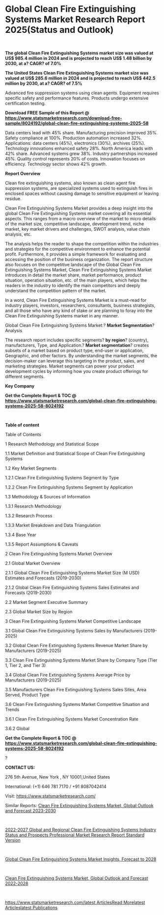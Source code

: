 <h1>Global Clean Fire Extinguishing Systems Market Research Report 2025(Status and Outlook)</h1><br/><p><strong>The global Clean Fire Extinguishing Systems market size was valued at US$ 985.4 million in 2024 and is projected to reach US$ 1.48 billion by 2030, at a? <strong>CAGR</strong>? of 7.0%</strong></p>
 
 
 
 <p><strong>The United States Clean Fire Extinguishing Systems market size was valued at US$ 285.6 million in 2024 and is projected to reach US$ 442.5 million by 2030, at a? <strong>CAGR</strong>? of 7.5%</strong></p>
 
 
 
 <p>Advanced fire suppression systems using clean agents. Equipment requires specific safety and performance features. Products undergo extensive certification testing.</p>
 
 
 
 <p><strong>Download FREE Sample of this Report @ <a href="https://www.statsmarketresearch.com/download-free-sample/8024192/global-clean-fire-extinguishing-systems-2025-58">https://www.statsmarketresearch.com/download-free-sample/8024192/global-clean-fire-extinguishing-systems-2025-58</a></strong></p>
 
 
 
 <p>Data centers lead with 45% share. Manufacturing precision improved 35%. Safety compliance at 100%. Production automation increased 32%. Applications: data centers (45%), electronics (30%), archives (25%). Technology innovations enhanced safety 28%. North America leads with 42% share. Advanced systems grew 38%. Industry partnerships increased 45%. Quality control represents 20% of costs. Innovation focuses on efficiency. Technology sector shows 42% growth.</p>
 
 
 
 <p><strong>Report Overview</strong></p>
 
 
 
 <p>Clean fire extinguishing systems, also known as clean agent fire suppression systems, are specialized systems used to extinguish fires in enclosed spaces without causing damage to sensitive equipment or leaving residue.</p>
 
 
 
 <p>Clean Fire Extinguishing Systems Market provides a deep insight into the global Clean Fire Extinguishing Systems market covering all its essential aspects. This ranges from a macro overview of the market to micro details of the market size, competitive landscape, development trend, niche market, key market drivers and challenges, SWOT analysis, value chain analysis, etc.</p>
 
 
 
 <p>The analysis helps the reader to shape the competition within the industries and strategies for the competitive environment to enhance the potential profit. Furthermore, it provides a simple framework for evaluating and accessing the position of the business organization. The report structure also focuses on the competitive landscape of the Global Clean Fire Extinguishing Systems Market, Clean Fire Extinguishing Systems Market introduces in detail the market share, market performance, product situation, operation situation, etc. of the main players, which helps the readers in the industry to identify the main competitors and deeply understand the competition pattern of the market.</p>
 
 
 
 <p>In a word, Clean Fire Extinguishing Systems Market is a must-read for industry players, investors, researchers, consultants, business strategists, and all those who have any kind of stake or are planning to foray into the Clean Fire Extinguishing Systems market in any manner.</p>
 
 
 
 <p>Global Clean Fire Extinguishing Systems Market:? <strong>Market Segmentation</strong>? Analysis</p>
 
 
 
 <p>The research report includes specific segments? <strong>by region</strong>? (country), manufacturers, Type, and Application.? <strong>Market segmentation</strong>? creates subsets of a market based on product type, end-user or application, Geographic, and other factors. By understanding the market segments, the decision-maker can leverage this targeting in the product, sales, and marketing strategies. Market segments can power your product development cycles by informing how you create product offerings for different segments.</p>
 
 
 
 <p><strong>Key Company</strong></p>
 
 
 
 <div><b>Get the Complete Report & TOC @ <a href="https://www.statsmarketresearch.com/global-clean-fire-extinguishing-systems-2025-58-8024192">https://www.statsmarketresearch.com/global-clean-fire-extinguishing-systems-2025-58-8024192</a></b></div>
 
 
 
 <p><br />
 
 <b>Table of content</b></p>
 
 
 
 <p>Table of Contents<br />
 
 1 Research Methodology and Statistical Scope<br />
 
 1.1 Market Definition and Statistical Scope of Clean Fire Extinguishing Systems<br />
 
 1.2 Key Market Segments<br />
 
 1.2.1 Clean Fire Extinguishing Systems Segment by Type<br />
 
 1.2.2 Clean Fire Extinguishing Systems Segment by Application<br />
 
 1.3 Methodology & Sources of Information<br />
 
 1.3.1 Research Methodology<br />
 
 1.3.2 Research Process<br />
 
 1.3.3 Market Breakdown and Data Triangulation<br />
 
 1.3.4 Base Year<br />
 
 1.3.5 Report Assumptions & Caveats<br />
 
 2 Clean Fire Extinguishing Systems Market Overview<br />
 
 2.1 Global Market Overview<br />
 
 2.1.1 Global Clean Fire Extinguishing Systems Market Size (M USD) Estimates and Forecasts (2019-2030)<br />
 
 2.1.2 Global Clean Fire Extinguishing Systems Sales Estimates and Forecasts (2019-2030)<br />
 
 2.2 Market Segment Executive Summary<br />
 
 2.3 Global Market Size by Region<br />
 
 3 Clean Fire Extinguishing Systems Market Competitive Landscape<br />
 
 3.1 Global Clean Fire Extinguishing Systems Sales by Manufacturers (2019-2025)<br />
 
 3.2 Global Clean Fire Extinguishing Systems Revenue Market Share by Manufacturers (2019-2025)<br />
 
 3.3 Clean Fire Extinguishing Systems Market Share by Company Type (Tier 1, Tier 2, and Tier 3)<br />
 
 3.4 Global Clean Fire Extinguishing Systems Average Price by Manufacturers (2019-2025)<br />
 
 3.5 Manufacturers Clean Fire Extinguishing Systems Sales Sites, Area Served, Product Type<br />
 
 3.6 Clean Fire Extinguishing Systems Market Competitive Situation and Trends<br />
 
 3.6.1 Clean Fire Extinguishing Systems Market Concentration Rate<br />
 
 3.6.2 Global</p>
 
 
 
 <div><b>Get the Complete Report & TOC @ <a href="https://www.statsmarketresearch.com/global-clean-fire-extinguishing-systems-2025-58-8024192">https://www.statsmarketresearch.com/global-clean-fire-extinguishing-systems-2025-58-8024192</a></b></div>
 
 
 
 <p>? </p>
 
 
 
 <p><b>CONTACT US:</b><br />
 
 276 5th Avenue, New York , NY 10001,United States<br />
 
 International: (+1) 646 781 7170 / +91 8087042414<br />
 
 Visit: <a href="https://www.statsmarketresearch.com/">https://www.statsmarketresearch.com/</a><br />
 
 Similar Reports: <a href="https://www.statsmarketresearch.com/global-clean-fire-extinguishing-systems-2025-58-8024192">Clean Fire Extinguishing Systems Market, Global Outlook and Forecast 2023-2030</a><br />
 
 <br />
 
 <a href="https://www.statsmarketresearch.com/global-clean-fire-extinguishing-systems-2025-58-8024192">2022-2027 Global and Regional Clean Fire Extinguishing Systems Industry Status and Prospects Professional Market Research Report Standard Version</a><br />
 
 <br />
 
 <a href="https://www.statsmarketresearch.com/global-clean-fire-extinguishing-systems-2025-58-8024192">Global Clean Fire Extinguishing Systems Market Insights, Forecast to 2028</a><br />
 
 <br />
 
 <a href="https://www.statsmarketresearch.com/global-clean-fire-extinguishing-systems-2025-58-8024192">Clean Fire Extinguishing Systems Market, Global Outlook and Forecast 2022-2028</a><br />
 
 <br />
 
 <a href="https://gyeongbokgung.com">https://www.statsmarketresearch.com/</a><a href="https://hallyeomaritime.com">latest Articles</a><a href="https://jingwansa.com">Read More</a><a href="https://nguoiviet.jp/">latest Articles</a><a href="https://www.intelmarketresearch.com/">latest Publications</a></p>